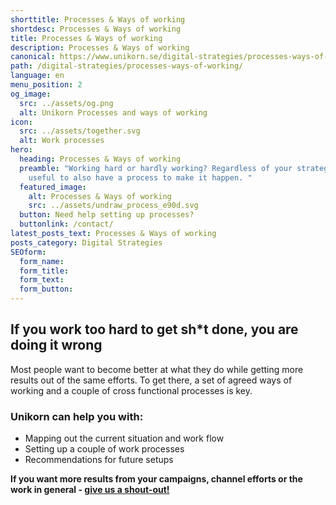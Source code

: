 ```yaml
---
shorttitle: Processes & Ways of working
shortdesc: Processes & Ways of working
title: Processes & Ways of working
description: Processes & Ways of working
canonical: https://www.unikorn.se/digital-strategies/processes-ways-of-working/
path: /digital-strategies/processes-ways-of-working/
language: en
menu_position: 2
og_image:
  src: ../assets/og.png
  alt: Unikorn Processes and ways of working
icon:
  src: ../assets/together.svg
  alt: Work processes
hero:
  heading: Processes & Ways of working
  preamble: "Working hard or hardly working? Regardless of your strategy, it is
    useful to also have a process to make it happen. "
  featured_image:
    alt: Processes & Ways of working
    src: ../assets/undraw_process_e90d.svg
  button: Need help setting up processes?
  buttonlink: /contact/
latest_posts_text: Processes & Ways of working
posts_category: Digital Strategies
SEOform: 
  form_name:
  form_title: 
  form_text: 
  form_button: 
---
```

## If you work too hard to get sh*t done, you are doing it wrong

Most people want to become better at what they do while getting more results out of the same efforts. To get there, a set of agreed ways of working and a couple of cross functional processes is key. 

### Unikorn can help you with:

* Mapping out the current situation and work flow
* Setting up a couple of work processes
* Recommendations for future setups 



**If you want more results from your campaigns, channel efforts or the work in general - [give us a shout-out!](/contact/)**